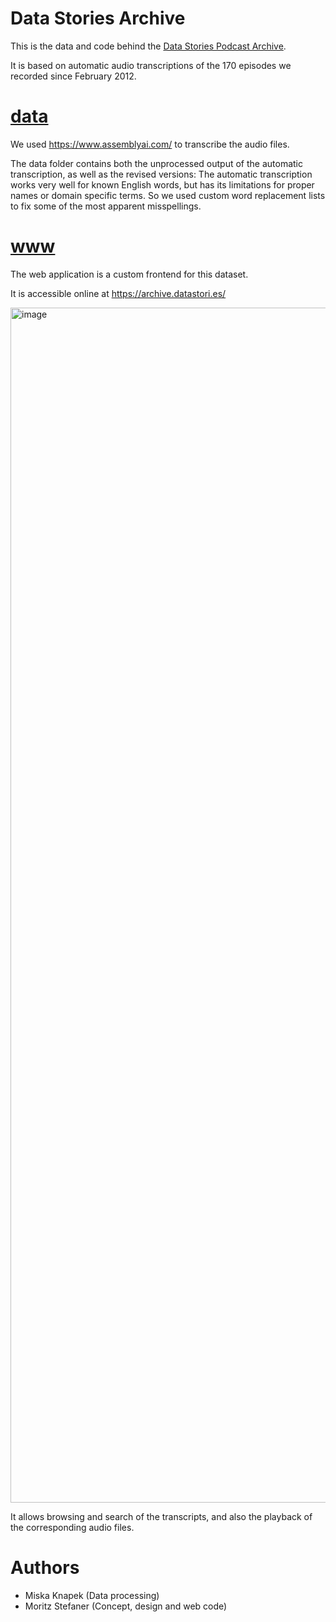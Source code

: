 # Data Stories Archive

This is the data and code behind the [Data Stories Podcast Archive](https://archive.datastori.es).

It is based on automatic audio transcriptions of the 170 episodes we recorded since February 2012. 

# [data](data/)

We used <https://www.assemblyai.com/> to transcribe the audio files. 

The data folder contains both the unprocessed output of the automatic transcription, as well as the revised versions:
The automatic transcription works very well for known English words, but has its limitations for proper names or domain specific terms. 
So we used custom word replacement lists to fix some of the most apparent misspellings. 

# [www](www/)
The web application is a custom frontend for this dataset.

It is accessible online at
<https://archive.datastori.es/>

<img width="1912" alt="image" src="https://github.com/user-attachments/assets/72741d1f-7685-494e-b2f1-211009055458">

It allows browsing and search of the transcripts, and also the playback of the corresponding audio files.

# Authors

- Miska Knapek (Data processing)
- Moritz Stefaner (Concept, design and web code)


